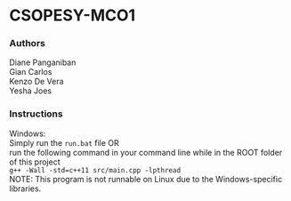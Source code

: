 # CSOPESY-MCO1
### Authors 
Diane Panganiban<br>
Gian Carlos<br>
Kenzo De Vera<br>
Yesha Joes<br>

### Instructions
Windows:<br>
Simply run the ```run.bat``` file OR<br>
run the following command in your command line while in the ROOT folder of this project<br>
```g++ -Wall -std=c++11 src/main.cpp -lpthread```
<br>
NOTE: This program is not runnable on Linux due to the Windows-specific libraries.<br>